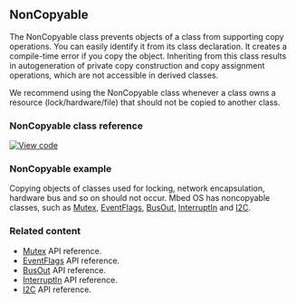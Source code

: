 ## NonCopyable

The NonCopyable class prevents objects of a class from supporting copy operations. You can easily identify it from its class declaration. It creates a compile-time error if you copy the object. Inheriting from this class results in autogeneration of private copy construction and copy assignment operations, which are not accessible in derived classes.

We recommend using the NonCopyable class whenever a class owns a resource (lock/hardware/file) that should not be copied to another class.

### NonCopyable class reference

[![View code](https://www.mbed.com/embed/?type=library)](http://os-doc-builder.test.mbed.com/docs/v5.7/mbed-os-api-doxy/classmbed_1_1_non_copyable.html)

### NonCopyable example

Copying objects of classes used for locking, network encapsulation, hardware bus and so on should not occur. Mbed OS has noncopyable classes, such as <a href="/docs/v5.7/reference/mutex.html" target="_blank">Mutex</a>, <a href="/docs/v5.7/reference/eventflags.html" target="_blank">EventFlags</a>, <a href="/docs/v5.7/reference/busout.html" target="_blank">BusOut</a>, <a href="/docs/v5.7/reference/interruptin.html" target="_blank">InterruptIn</a> and <a href="/docs/v5.7/reference/i2c.html" target="_blank">I2C</a>.

### Related content

- [Mutex](/docs/v5.7/reference/mutex.html) API reference.
- [EventFlags](/docs/v5.7/reference/eventflags.html) API reference.
- [BusOut](/docs/v5.7/reference/busout.html) API reference.
- [InterruptIn](/docs/v5.7/reference/interruptin.html) API reference.
- [I2C](/docs/v5.7/reference/i2c.html) API reference.
